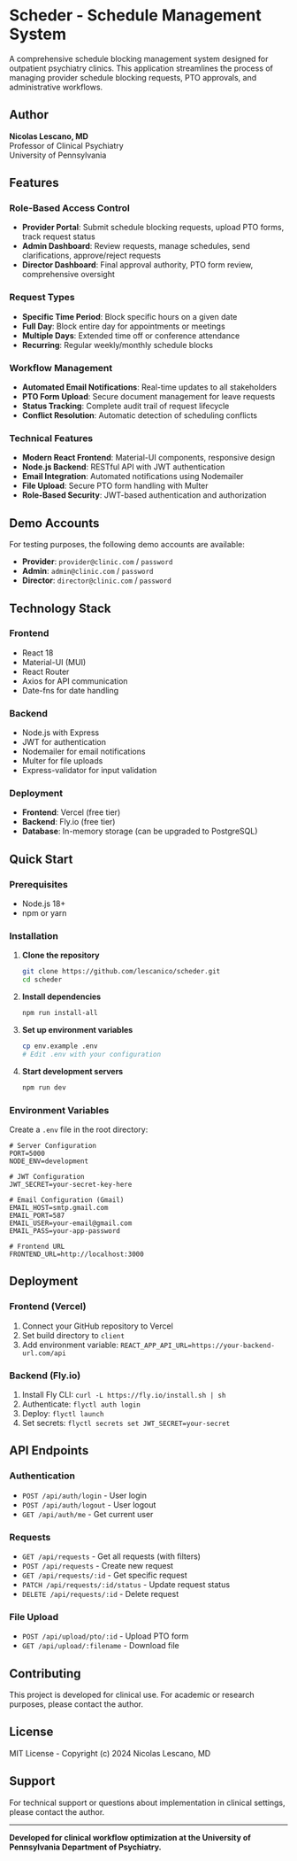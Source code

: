 # Scheder - Schedule Management System

A comprehensive schedule blocking management system designed for outpatient psychiatry clinics. This application streamlines the process of managing provider schedule blocking requests, PTO approvals, and administrative workflows.

## Author

**Nicolas Lescano, MD**  
Professor of Clinical Psychiatry  
University of Pennsylvania

## Features

### Role-Based Access Control
- **Provider Portal**: Submit schedule blocking requests, upload PTO forms, track request status
- **Admin Dashboard**: Review requests, manage schedules, send clarifications, approve/reject requests
- **Director Dashboard**: Final approval authority, PTO form review, comprehensive oversight

### Request Types
- **Specific Time Period**: Block specific hours on a given date
- **Full Day**: Block entire day for appointments or meetings
- **Multiple Days**: Extended time off or conference attendance
- **Recurring**: Regular weekly/monthly schedule blocks

### Workflow Management
- **Automated Email Notifications**: Real-time updates to all stakeholders
- **PTO Form Upload**: Secure document management for leave requests
- **Status Tracking**: Complete audit trail of request lifecycle
- **Conflict Resolution**: Automatic detection of scheduling conflicts

### Technical Features
- **Modern React Frontend**: Material-UI components, responsive design
- **Node.js Backend**: RESTful API with JWT authentication
- **Email Integration**: Automated notifications using Nodemailer
- **File Upload**: Secure PTO form handling with Multer
- **Role-Based Security**: JWT-based authentication and authorization

## Demo Accounts

For testing purposes, the following demo accounts are available:

- **Provider**: `provider@clinic.com` / `password`
- **Admin**: `admin@clinic.com` / `password`
- **Director**: `director@clinic.com` / `password`

## Technology Stack

### Frontend
- React 18
- Material-UI (MUI)
- React Router
- Axios for API communication
- Date-fns for date handling

### Backend
- Node.js with Express
- JWT for authentication
- Nodemailer for email notifications
- Multer for file uploads
- Express-validator for input validation

### Deployment
- **Frontend**: Vercel (free tier)
- **Backend**: Fly.io (free tier)
- **Database**: In-memory storage (can be upgraded to PostgreSQL)

## Quick Start

### Prerequisites
- Node.js 18+
- npm or yarn

### Installation

1. **Clone the repository**
   ```bash
   git clone https://github.com/lescanico/scheder.git
   cd scheder
   ```

2. **Install dependencies**
   ```bash
   npm run install-all
   ```

3. **Set up environment variables**
   ```bash
   cp env.example .env
   # Edit .env with your configuration
   ```

4. **Start development servers**
   ```bash
   npm run dev
   ```

### Environment Variables

Create a `.env` file in the root directory:

```env
# Server Configuration
PORT=5000
NODE_ENV=development

# JWT Configuration
JWT_SECRET=your-secret-key-here

# Email Configuration (Gmail)
EMAIL_HOST=smtp.gmail.com
EMAIL_PORT=587
EMAIL_USER=your-email@gmail.com
EMAIL_PASS=your-app-password

# Frontend URL
FRONTEND_URL=http://localhost:3000
```

## Deployment

### Frontend (Vercel)
1. Connect your GitHub repository to Vercel
2. Set build directory to `client`
3. Add environment variable: `REACT_APP_API_URL=https://your-backend-url.com/api`

### Backend (Fly.io)
1. Install Fly CLI: `curl -L https://fly.io/install.sh | sh`
2. Authenticate: `flyctl auth login`
3. Deploy: `flyctl launch`
4. Set secrets: `flyctl secrets set JWT_SECRET=your-secret`

## API Endpoints

### Authentication
- `POST /api/auth/login` - User login
- `POST /api/auth/logout` - User logout
- `GET /api/auth/me` - Get current user

### Requests
- `GET /api/requests` - Get all requests (with filters)
- `POST /api/requests` - Create new request
- `GET /api/requests/:id` - Get specific request
- `PATCH /api/requests/:id/status` - Update request status
- `DELETE /api/requests/:id` - Delete request

### File Upload
- `POST /api/upload/pto/:id` - Upload PTO form
- `GET /api/upload/:filename` - Download file

## Contributing

This project is developed for clinical use. For academic or research purposes, please contact the author.

## License

MIT License - Copyright (c) 2024 Nicolas Lescano, MD

## Support

For technical support or questions about implementation in clinical settings, please contact the author.

---

**Developed for clinical workflow optimization at the University of Pennsylvania Department of Psychiatry.** 